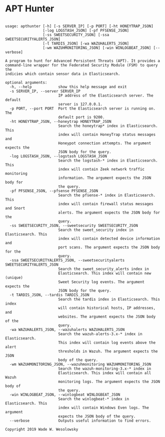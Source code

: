 # APT Hunter
<pre><code>
usage: apthunter [-h] [-s SERVER_IP] [-p PORT] [-ht HONEYTRAP_JSON]
                 [-log LOGSTASH_JSON] [-pf PFSENSE_JSON]
                 [-ss SWEETSECURITY_JSON] [-ssa SWEETSECURITYALERTS_JSON]
                 [-t TARDIS_JSON] [-wa WAZUHALERTS_JSON]
                 [-wm WAZUHMONITORING_JSON] [-win WINLOGBEAT_JSON] [--verbose]

A program to hunt for Advanced Persistent Threats (APT). It provides a
command-line wrapper for the Federated Security Module (FSM) to query the
indicies which contain sensor data in Elasticsearch.

optional arguments:
  -h, --help            show this help message and exit
  -s SERVER_IP, --server SERVER_IP
                        IP address of the Elasticsearch server. The default
                        server is 127.0.0.1.
  -p PORT, --port PORT  Port the Elasticsearch server is running on. The
                        default port is 9200.
  -ht HONEYTRAP_JSON, --honeytrap HONEYTRAP_JSON
                        Search the honeytrap* index in Elasticsearch. This
                        index will contain HoneyTrap status messages and
                        Honeypot connection attempts. The argument expects the
                        JSON body for the query.
  -log LOGSTASH_JSON, --logstash LOGSTASH_JSON
                        Search the logstash-* index in Elasticsearch. This
                        index will contain Zeek network traffic monitoring
                        information. The argument expects the JSON body for
                        the query.
  -pf PFSENSE_JSON, --pfsense PFSENSE_JSON
                        Search the pfsense-* index in Elasticsearch. This
                        index will contain firewall status messages and Snort
                        alerts. The argument expects the JSON body for the
                        query.
  -ss SWEETSECURITY_JSON, --sweetsecurity SWEETSECURITY_JSON
                        Search the sweet_security index in Elasticsearch. This
                        index will contain detected device information and
                        port scans. The argument expects the JSON body for the
                        query.
  -ssa SWEETSECURITYALERTS_JSON, --sweetsecurityalerts SWEETSECURITYALERTS_JSON
                        Search the sweet_security_alerts index in
                        Elasticsearch. This index will contain new (unique)
                        Sweet Security log events. The argument expects the
                        JSON body for the query.
  -t TARDIS_JSON, --tardis TARDIS_JSON
                        Search the tardis index in Elasticsearch. This index
                        will contain historical hosts, IP addresses, and
                        websites. The argument expects the JSON body of the
                        query.
  -wa WAZUHALERTS_JSON, --wazuhalerts WAZUHALERTS_JSON
                        Search the wazuh-alerts-3.x-* index in Elasticsearch.
                        This index will contain log events above the alert
                        thresholds in Wazuh. The argument expects the JSON
                        body of the query.
  -wm WAZUHMONITORING_JSON, --wazuhmonitoring WAZUHMONITORING_JSON
                        Search the wazuh-monitoring-3.x-* index in
                        Elasticsearch. This index will contain all Wazuh
                        monitoring logs. The argument expects the JSON body of
                        the query.
  -win WINLOGBEAT_JSON, --winlogbeat WINLOGBEAT_JSON
                        Search the winlogbeat-* index in Elasticsearch. This
                        index will contain Windows Even logs. The argument
                        expects the JSON body of the query.
  --verbose             Outputs useful information to find errors.

Copyright 2019 Wade W. Wesolowsky
</code></pre>
